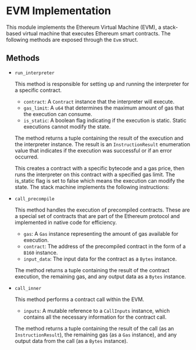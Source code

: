 # EVM Implementation

This module implements the Ethereum Virtual Machine (EVM), a stack-based virtual machine that executes Ethereum smart contracts. The following methods are exposed through the `Evm` struct.

## Methods

- `run_interpreter`

    This method is responsible for setting up and running the interpreter for a specific contract.

    - `contract`: A `Contract` instance that the interpreter will execute.
    - `gas_limit`: A `u64` that determines the maximum amount of gas that the execution can consume.
    - `is_static`: A boolean flag indicating if the execution is static. Static executions cannot modify the state.

    The method returns a tuple containing the result of the execution and the interpreter instance. The result is an `InstructionResult` enumeration value that indicates if the execution was successful or if an error occurred.

    This creates a contract with a specific bytecode and a gas price, then runs the interpreter on this contract with a specified gas limit. The is_static flag is set to false which means the execution can modify the state. The stack machine implements the following instructions:

- `call_precompile`

    This method handles the execution of precompiled contracts. These are a special set of contracts that are part of the Ethereum protocol and implemented in native code for efficiency.

    - `gas`: A `Gas` instance representing the amount of gas available for execution.
    - `contract`: The address of the precompiled contract in the form of a `B160` instance.
    - `input_data`: The input data for the contract as a `Bytes` instance.

    The method returns a tuple containing the result of the contract execution, the remaining gas, and any output data as a `Bytes` instance. 

- `call_inner`

    This method performs a contract call within the EVM.

    - `inputs`: A mutable reference to a `CallInputs` instance, which contains all the necessary information for the contract call.

    The method returns a tuple containing the result of the call (as an `InstructionResult`), the remaining gas (as a `Gas` instance), and any output data from the call (as a `Bytes` instance).
